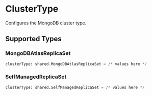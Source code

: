 # ClusterType

Configures the MongoDB cluster type.


## Supported Types

### MongoDBAtlasReplicaSet

```python
clusterType: shared.MongoDBAtlasReplicaSet = /* values here */
```

### SelfManagedReplicaSet

```python
clusterType: shared.SelfManagedReplicaSet = /* values here */
```

